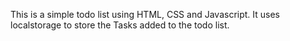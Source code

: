 This is a simple todo list using HTML, CSS and Javascript.
It uses localstorage to store the Tasks added to the todo list.
